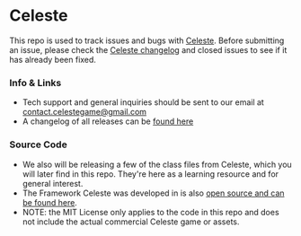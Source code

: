 # Celeste
This repo is used to track issues and bugs with [Celeste](http://www.celestegame.com/). Before submitting an issue, please check the [Celeste changelog](http://www.celestegame.com/changelog.html) and closed issues to see if it has already been fixed.

### Info & Links
 - Tech support and general inquiries should be sent to our email at [contact.celestegame@gmail.com](mailto:contact.celestegame@gmail.com)
 - A changelog of all releases can be [found here](http://www.celestegame.com/changelog.html)

### Source Code
 - We also will be releasing a few of the class files from Celeste, which you will later find in this repo. They're here as a learning resource and for general interest.
 - The Framework Celeste was developed in is also [open source and can be found here](https://bitbucket.org/MattThorson/monocle-engine/src).
 - NOTE: the MIT License only applies to the code in this repo and does not include the actual commercial Celeste game or assets.
